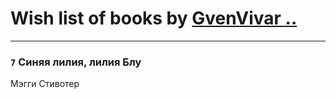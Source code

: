 # Wish list of books by [GvenVivar ..](https://www.facebook.com/app_scoped_user_id/158266434925901/)
---

### `7` Синяя лилия, лилия Блу
Мэгги Стивотер

